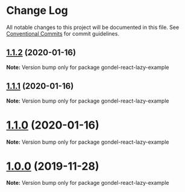 # Change Log

All notable changes to this project will be documented in this file.
See [Conventional Commits](https://conventionalcommits.org) for commit guidelines.

## [1.1.2](https://github.com/namics/gondel/compare/v1.1.1...v1.1.2) (2020-01-16)

**Note:** Version bump only for package gondel-react-lazy-example





## [1.1.1](https://github.com/namics/gondel/compare/v1.1.0...v1.1.1) (2020-01-16)

**Note:** Version bump only for package gondel-react-lazy-example





# [1.1.0](https://github.com/namics/gondel/compare/v1.0.0...v1.1.0) (2020-01-16)

**Note:** Version bump only for package gondel-react-lazy-example





# [1.0.0](https://github.com/namics/gondel/compare/v0.1.0...v1.0.0) (2019-11-28)

**Note:** Version bump only for package gondel-react-lazy-example

